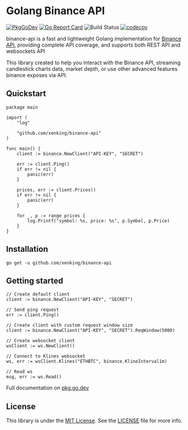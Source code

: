 # Golang Binance API

[![PkgGoDev](https://pkg.go.dev/badge/github.com/xenking/binance-api)](https://pkg.go.dev/github.com/xenking/binance-api)
[![Go Report Card](https://goreportcard.com/badge/github.com/xenking/binance-api)](https://goreportcard.com/report/github.com/xenking/binance-api)
![Build Status](https://github.com/xenking/binance-api/actions/workflows/build.yml/badge.svg)
[![codecov](https://codecov.io/gh/xenking/binance-api/branch/master/graph/badge.svg)](https://codecov.io/gh/xenking/binance-api)

binance-api is a fast and lightweight Golang implementation for [Binance API](https://github.com/binance/binance-spot-api-docs), providing complete API coverage, and supports both REST API and websockets API

This library created to help you interact with the Binance API, streaming candlestick charts data, market depth, or use other advanced features binance exposes via API. 

## Quickstart
```golang
package main

import (
    "log"

    "github.com/xenking/binance-api"
)

func main() {
    client := binance.NewClient("API-KEY", "SECRET")

    err := client.Ping()
    if err != nil {
        panic(err)
    }

    prices, err := client.Prices()
    if err != nil {
        panic(err)
    }

    for _, p := range prices {
        log.Printf("symbol: %s, price: %s", p.Symbol, p.Price)
    }
}
```


## Installation
```
go get -u github.com/xenking/binance-api
```

## Getting started
```golang
// Create default client
client := binance.NewClient("API-KEY", "SECRET")

// Send ping request
err := client.Ping()

// Create client with custom request window size
client := binance.NewClient("API-KEY", "SECRET").ReqWindow(5000)

// Create websocket client
wsClient := ws.NewClient()

// Connect to Klines websocket
ws, err := wsClient.Klines("ETHBTC", binance.KlineInterval1m)

// Read ws
msg, err := ws.Read()
```

Full documentation on [pkg.go.dev](https://pkg.go.dev/github.com/xenking/binance-api)

## License
This library is under the [MIT License](https://opensource.org/licenses/MIT). See the [LICENSE](LICENSE.md) file for more info.

